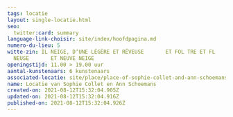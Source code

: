 ```yaml
---
tags: locatie
layout: single-locatie.html
seo:
  twitter:card: summary
language-link-choisir: site/index/hoofdpagina.md
numero-du-lieu: 5
witte-zin: IL NEIGE, D‘UNE LÉGÈRE ET RÊVEUSE       ET FOL TRE ET FL
  NEUSE       ET NEUVE NEIGE
openingstijd: 11.00 > 19.00 uur
aantal-kunstenaars: 6 kunstenaars
associated-locatie: site/place/place-of-sophie-collet-and-ann-schoemans.md
name: Locatie van Sophie Collet en Ann Schoemans
created-on: 2021-08-12T15:32:04.905Z
updated-on: 2021-08-12T15:32:04.916Z
published-on: 2021-08-12T15:32:04.926Z
---
```

